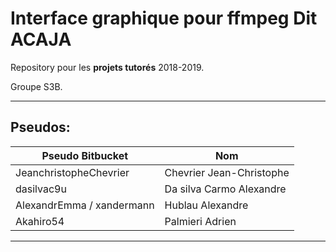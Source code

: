 # Interface graphique pour ffmpeg Dit ACAJA

Repository pour les **projets tutorés** 2018-2019.

Groupe S3B.

------------------------------------------------------------------------
## Pseudos:

| Pseudo Bitbucket                         | Nom                       |
| -----------------------------------------|---------------------------|
| JeanchristopheChevrier                   | Chevrier Jean-Christophe  |
| dasilvac9u                               | Da silva Carmo Alexandre  |
| AlexandrEmma / xandermann                | Hublau Alexandre          |
| Akahiro54                                | Palmieri Adrien           |

------------------------------------------------------------------------
